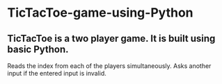 # TicTacToe-game-using-Python
## TicTacToe is a two player game. It is built using basic Python. 
Reads the index from each of the players simultaneously. Asks another input if the entered input is invalid.
